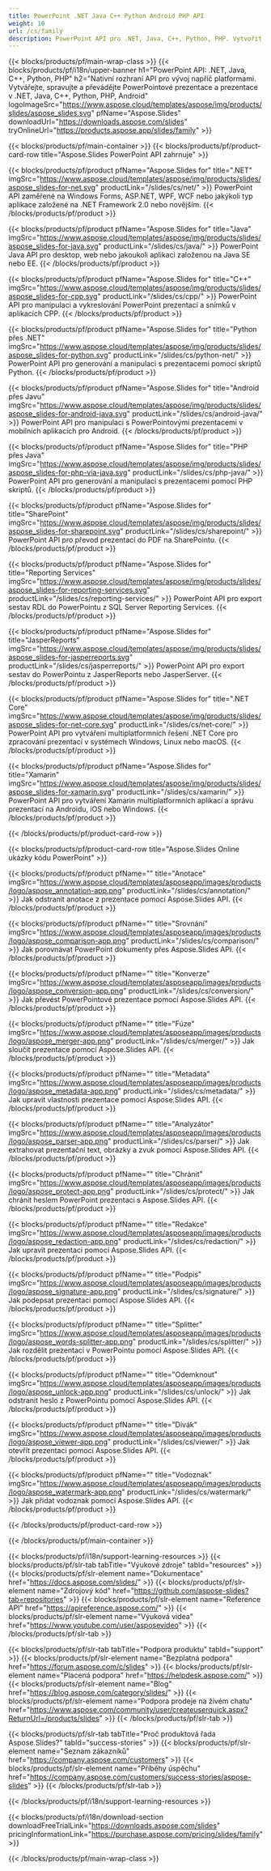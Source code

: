 ```yaml
---
title: PowerPoint .NET Java C++ Python Android PHP API
weight: 10
url: /cs/family
description: PowerPoint API pro .NET, Java, C++, Python, PHP. Vytvořit Zapsat Upravit Vykreslit Tisk PowerPoint PPT, PPTX, ODP. Exportovat snímky v SSRS a JasperReports
---
```


{{< blocks/products/pf/main-wrap-class >}}
{{< blocks/products/pf/i18n/upper-banner h1="PowerPoint API: .NET, Java, C++, Python, PHP" h2="Nativní rozhraní API pro vývoj napříč platformami. Vytvářejte, spravujte a převádějte PowerPointové prezentace a prezentace v .NET, Java, C++, Python, PHP, Android" logoImageSrc="https://www.aspose.cloud/templates/aspose/img/products/slides/aspose_slides.svg" pfName="Aspose.Slides" downloadUrl="https://downloads.aspose.com/slides" tryOnlineUrl="https://products.aspose.app/slides/family" >}}

{{< blocks/products/pf/main-container >}}
{{< blocks/products/pf/product-card-row title="Aspose.Slides PowerPoint API zahrnuje" >}}

{{< blocks/products/pf/product pfName="Aspose.Slides for" title=".NET" imgSrc="https://www.aspose.cloud/templates/aspose/img/products/slides/aspose_slides-for-net.svg" productLink="/slides/cs/net/" >}}
PowerPoint API zaměřené na Windows Forms, ASP.NET, WPF, WCF nebo jakýkoli typ aplikace založené na .NET Framework 2.0 nebo novějším.
{{< /blocks/products/pf/product >}}

{{< blocks/products/pf/product pfName="Aspose.Slides for" title="Java" imgSrc="https://www.aspose.cloud/templates/aspose/img/products/slides/aspose_slides-for-java.svg" productLink="/slides/cs/java/" >}}
PowerPoint Java API pro desktop, web nebo jakoukoli aplikaci založenou na Java SE nebo EE.
{{< /blocks/products/pf/product >}}

{{< blocks/products/pf/product pfName="Aspose.Slides for" title="C++" imgSrc="https://www.aspose.cloud/templates/aspose/img/products/slides/aspose_slides-for-cpp.svg" productLink="/slides/cs/cpp/" >}}
PowerPoint API pro manipulaci a vykreslování PowerPoint prezentací a snímků v aplikacích CPP.
{{< /blocks/products/pf/product >}}

{{< blocks/products/pf/product pfName="Aspose.Slides for" title="Python přes .NET" imgSrc="https://www.aspose.cloud/templates/aspose/img/products/slides/aspose_slides-for-python.svg" productLink="/slides/cs/python-net/" >}}
PowerPoint API pro generování a manipulaci s prezentacemi pomocí skriptů Python.
{{< /blocks/products/pf/product >}}

{{< blocks/products/pf/product pfName="Aspose.Slides for" title="Android přes Javu" imgSrc="https://www.aspose.cloud/templates/aspose/img/products/slides/aspose_slides-for-android-java.svg" productLink="/slides/cs/android-java/" >}}
PowerPoint API pro manipulaci s PowerPointovými prezentacemi v mobilních aplikacích pro Android.
{{< /blocks/products/pf/product >}}

{{< blocks/products/pf/product pfName="Aspose.Slides for" title="PHP přes Java" imgSrc="https://www.aspose.cloud/templates/aspose/img/products/slides/aspose_slides-for-php-via-java.svg" productLink="/slides/cs/php-java/" >}}
PowerPoint API pro generování a manipulaci s prezentacemi pomocí PHP skriptů.
{{< /blocks/products/pf/product >}}

{{< blocks/products/pf/product pfName="Aspose.Slides for" title="SharePoint" imgSrc="https://www.aspose.cloud/templates/aspose/img/products/slides/aspose_slides-for-sharepoint.svg" productLink="/slides/cs/sharepoint/" >}}
PowerPoint API pro převod prezentací do PDF na SharePointu.
{{< /blocks/products/pf/product >}}

{{< blocks/products/pf/product pfName="Aspose.Slides for" title="Reporting Services" imgSrc="https://www.aspose.cloud/templates/aspose/img/products/slides/aspose_slides-for-reporting-services.svg" productLink="/slides/cs/reporting-services/" >}}
PowerPoint API pro export sestav RDL do PowerPointu z SQL Server Reporting Services.
{{< /blocks/products/pf/product >}}

{{< blocks/products/pf/product pfName="Aspose.Slides for" title="JasperReports" imgSrc="https://www.aspose.cloud/templates/aspose/img/products/slides/aspose_slides-for-jasperreports.svg" productLink="/slides/cs/jasperreports/" >}}
PowerPoint API pro export sestav do PowerPointu z JasperReports nebo JasperServer.
{{< /blocks/products/pf/product >}}

{{< blocks/products/pf/product pfName="Aspose.Slides for" title=".NET Core" imgSrc="https://www.aspose.cloud/templates/aspose/img/products/slides/aspose_slides-for-net-core.svg" productLink="/slides/cs/net-core/" >}}
PowerPoint API pro vytváření multiplatformních řešení .NET Core pro zpracování prezentací v systémech Windows, Linux nebo macOS.
{{< /blocks/products/pf/product >}}

{{< blocks/products/pf/product pfName="Aspose.Slides for" title="Xamarin" imgSrc="https://www.aspose.cloud/templates/aspose/img/products/slides/aspose_slides-for-xamarin.svg" productLink="/slides/cs/xamarin/" >}}
PowerPoint API pro vytváření Xamarin multiplatformních aplikací a správu prezentací na Androidu, iOS nebo Windows.
{{< /blocks/products/pf/product >}}

{{< /blocks/products/pf/product-card-row >}}


{{< blocks/products/pf/product-card-row title="Aspose.Slides Online ukázky kódu PowerPoint" >}}

{{< blocks/products/pf/product pfName="" title="Anotace" imgSrc="https://www.aspose.cloud/templates/asposeapp/images/products/logo/aspose_annotation-app.png" productLink="/slides/cs/annotation/" >}}
Jak odstranit anotace z prezentace pomocí Aspose.Slides API.
{{< /blocks/products/pf/product >}}

{{< blocks/products/pf/product pfName="" title="Srovnání" imgSrc="https://www.aspose.cloud/templates/asposeapp/images/products/logo/aspose_comparison-app.png" productLink="/slides/cs/comparison/" >}}
Jak porovnávat PowerPoint dokumenty přes Aspose.Slides API.
{{< /blocks/products/pf/product >}}

{{< blocks/products/pf/product pfName="" title="Konverze" imgSrc="https://www.aspose.cloud/templates/asposeapp/images/products/logo/aspose_conversion-app.png" productLink="/slides/cs/conversion/" >}}
Jak převést PowerPointové prezentace pomocí Aspose.Slides API.
{{< /blocks/products/pf/product >}}

{{< blocks/products/pf/product pfName="" title="Fúze" imgSrc="https://www.aspose.cloud/templates/asposeapp/images/products/logo/aspose_merger-app.png" productLink="/slides/cs/merger/" >}}
Jak sloučit prezentace pomocí Aspose.Slides API.
{{< /blocks/products/pf/product >}}

{{< blocks/products/pf/product pfName="" title="Metadata" imgSrc="https://www.aspose.cloud/templates/asposeapp/images/products/logo/aspose_metadata-app.png" productLink="/slides/cs/metadata/" >}}
Jak upravit vlastnosti prezentace pomocí Aspose.Slides API.
{{< /blocks/products/pf/product >}}

{{< blocks/products/pf/product pfName="" title="Analyzátor" imgSrc="https://www.aspose.cloud/templates/asposeapp/images/products/logo/aspose_parser-app.png" productLink="/slides/cs/parser/" >}}
Jak extrahovat prezentační text, obrázky a zvuk pomocí Aspose.Slides API.
{{< /blocks/products/pf/product >}}

{{< blocks/products/pf/product pfName="" title="Chránit" imgSrc="https://www.aspose.cloud/templates/asposeapp/images/products/logo/aspose_protect-app.png" productLink="/slides/cs/protect/" >}}
Jak chránit heslem PowerPoint prezentaci s Aspose.Slides API.
{{< /blocks/products/pf/product >}}

{{< blocks/products/pf/product pfName="" title="Redakce" imgSrc="https://www.aspose.cloud/templates/asposeapp/images/products/logo/aspose_redaction-app.png" productLink="/slides/cs/redaction/" >}}
Jak upravit prezentaci pomocí Aspose.Slides API.
{{< /blocks/products/pf/product >}}

{{< blocks/products/pf/product pfName="" title="Podpis" imgSrc="https://www.aspose.cloud/templates/asposeapp/images/products/logo/aspose_signature-app.png" productLink="/slides/cs/signature/" >}}
Jak podepsat prezentaci pomocí Aspose.Slides API.
{{< /blocks/products/pf/product >}}

{{< blocks/products/pf/product pfName="" title="Splitter" imgSrc="https://www.aspose.cloud/templates/asposeapp/images/products/logo/aspose_words-splitter-app.png" productLink="/slides/cs/splitter/" >}}
Jak rozdělit prezentaci v PowerPointu pomocí Aspose.Slides API.
{{< /blocks/products/pf/product >}}

{{< blocks/products/pf/product pfName="" title="Odemknout" imgSrc="https://www.aspose.cloud/templates/asposeapp/images/products/logo/aspose_unlock-app.png" productLink="/slides/cs/unlock/" >}}
Jak odstranit heslo z PowerPointu pomocí Aspose.Slides API.
{{< /blocks/products/pf/product >}}

{{< blocks/products/pf/product pfName="" title="Divák" imgSrc="https://www.aspose.cloud/templates/asposeapp/images/products/logo/aspose_viewer-app.png" productLink="/slides/cs/viewer/" >}}
Jak otevřít prezentaci pomocí Aspose.Slides API.
{{< /blocks/products/pf/product >}}

{{< blocks/products/pf/product pfName="" title="Vodoznak" imgSrc="https://www.aspose.cloud/templates/asposeapp/images/products/logo/aspose_watermark-app.png" productLink="/slides/cs/watermark/" >}}
Jak přidat vodoznak pomocí Aspose.Slides API.
{{< /blocks/products/pf/product >}}

{{< /blocks/products/pf/product-card-row >}}


{{< /blocks/products/pf/main-container >}}

{{< blocks/products/pf/i18n/support-learning-resources >}}
{{< blocks/products/pf/slr-tab tabTitle="Výukové zdroje" tabId="resources" >}}
{{< blocks/products/pf/slr-element name="Dokumentace" href="https://docs.aspose.com/slides/" >}}
{{< blocks/products/pf/slr-element name="Zdrojový kód" href="https://github.com/aspose-slides?tab=repositories" >}}
{{< blocks/products/pf/slr-element name="Reference API" href="https://apireference.aspose.com/" >}}
{{< blocks/products/pf/slr-element name="Výuková videa" href="https://www.youtube.com/user/asposevideo" >}}
{{< /blocks/products/pf/slr-tab >}}

{{< blocks/products/pf/slr-tab tabTitle="Podpora produktu" tabId="support" >}}
{{< blocks/products/pf/slr-element name="Bezplatná podpora" href="https://forum.aspose.com/c/slides" >}}
{{< blocks/products/pf/slr-element name="Placená podpora" href="https://helpdesk.aspose.com/" >}}
{{< blocks/products/pf/slr-element name="Blog" href="https://blog.aspose.com/category/slides/" >}}
{{< blocks/products/pf/slr-element name="Podpora prodeje na živém chatu" href="https://www.aspose.com/community/user/createuserquick.aspx?ReturnUrl=/products/slides" >}}
{{< /blocks/products/pf/slr-tab >}}

{{< blocks/products/pf/slr-tab tabTitle="Proč produktová řada Aspose.Slides?" tabId="success-stories" >}}
{{< blocks/products/pf/slr-element name="Seznam zákazníků" href="https://company.aspose.com/customers" >}}
{{< blocks/products/pf/slr-element name="Příběhy úspěchu" href="https://company.aspose.com/customers/success-stories/aspose-slides" >}}
{{< /blocks/products/pf/slr-tab >}}

{{< /blocks/products/pf/i18n/support-learning-resources >}}

{{< blocks/products/pf/i18n/download-section downloadFreeTrialLink="https://downloads.aspose.com/slides" pricingInformationLink="https://purchase.aspose.com/pricing/slides/family" >}}

{{< /blocks/products/pf/main-wrap-class >}}